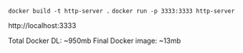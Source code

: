 `docker build -t http-server .`
`docker run -p 3333:3333 http-server`

http://localhost:3333

Total Docker DL: ~950mb
Final Docker image: ~13mb
